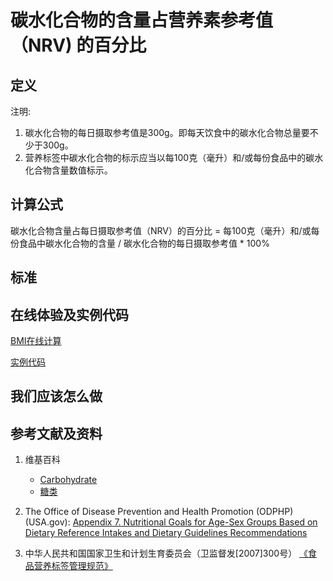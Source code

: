 # 碳水化合物的含量占营养素参考值（NRV) 的百分比

## 定义

注明:

1. 碳水化合物的每日摄取参考值是300g。即每天饮食中的碳水化合物总量要不少于300g。
2. 营养标签中碳水化合物的标示应当以每100克（毫升）和/或每份食品中的碳水化合物含量数值标示。

## 计算公式

碳水化合物含量占每日摄取参考值（NRV）的百分比 = 每100克（毫升）和/或每份食品中碳水化合物的含量 / 碳水化合物的每日摄取参考值 * 100%

## 标准

## 在线体验及实例代码

[BMI在线计算](https://jsfiddle.net/quanbinn/zuf59jkt/)

[实例代码]()

## 我们应该怎么做

## 参考文献及资料

1. 维基百科
	- [Carbohydrate](https://en.wikipedia.org/wiki/Carbohydrate)
	- [糖类](https://zh.wikipedia.org/wiki/%E7%B3%96%E7%B1%BB)

2. The Office of Disease Prevention and Health Promotion (ODPHP) (USA.gov): [Appendix 7. Nutritional Goals for Age-Sex Groups Based on Dietary Reference Intakes and Dietary Guidelines Recommendations](https://health.gov/dietaryguidelines/2015/guidelines/appendix-7/)

3. 中华人民共和国国家卫生和计划生育委员会（卫监督发[2007]300号） [《食品营养标签管理规范》](http://www.nhfpc.gov.cn/sps/s3593/200804/e6c1613d28004cf095546ab84723834b.shtml)
